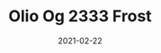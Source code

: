 ---
tags: 
  - "To Market"
  - "Loose Lay LVT"
  - "Fast Track"
title: "Olio Og 2333 Frost"
designer: "To Market"
image_primary: "img/2333%20laid%20out%20_%20Update%2010_13_2020.jpg"
href: "https://www.tomkt.com/fast-track-swatches"
description: "Size%3A%207.08%22%20X%2047.24%22%A0/%20Wear%20layer%3A%20.5mm%20%2820mil%29%20/%20Edge%3A%20Bevel%A0/%20Thickness%3A%205.0mm%20/%20Sq.ft/Ctn%3A%2023.25%A0/%20Installation%3A%20Glue%20Down"
category: "loose-lay-lvt-fast-track"
subtitle: ""
manufacturer: "ToMarket"
slug: "/manufacturers/tomarket/loose-lay-lvt-fast-track/to-market-olio-og-2333-frost"
date: "2021-02-22"
---